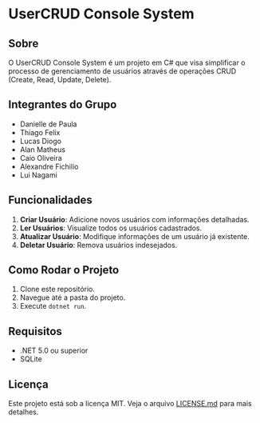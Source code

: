 # UserCRUD Console System

## Sobre

O UserCRUD Console System é um projeto em C# que visa simplificar o processo de gerenciamento de usuários através de operações CRUD (Create, Read, Update, Delete).

## Integrantes do Grupo

- Danielle de Paula
- Thiago Felix
- Lucas Diogo
- Alan Matheus
- Caio Oliveira
- Alexandre Fichilio
- Lui Nagami

## Funcionalidades

1. **Criar Usuário**: Adicione novos usuários com informações detalhadas.
2. **Ler Usuários**: Visualize todos os usuários cadastrados.
3. **Atualizar Usuário**: Modifique informações de um usuário já existente.
4. **Deletar Usuário**: Remova usuários indesejados.

## Como Rodar o Projeto

1. Clone este repositório.
2. Navegue até a pasta do projeto.
3. Execute `dotnet run`.

## Requisitos

- .NET 5.0 ou superior
- SQLite

## Licença

Este projeto está sob a licença MIT. Veja o arquivo [LICENSE.md](LICENSE) para mais detalhes.
